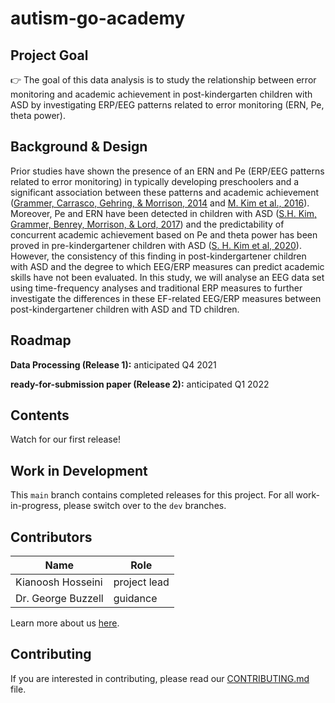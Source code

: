# autism-go-academy

## Project Goal
:point_right: The goal of this data analysis is to study the relationship between error monitoring and academic achievement in post-kindergarten children with ASD by investigating ERP/EEG patterns related to error monitoring (ERN, Pe, theta power). 


## Background & Design
Prior studies have shown the presence of an ERN and Pe (ERP/EEG patterns related to error monitoring) in typically developing preschoolers and a significant association between these patterns and academic achievement ([Grammer, Carrasco, Gehring, & Morrison, 2014]( https://www.ncbi.nlm.nih.gov/labs/pmc/articles/PMC4061373/) and [M. Kim et al., 2016]( https://pubmed.ncbi.nlm.nih.gov/27744098/)). Moreover, Pe and ERN have been detected in children with ASD ([S.H. Kim, Grammer, Benrey, Morrison, & Lord, 2017](https://pubmed.ncbi.nlm.nih.gov/28949003/)) and the predictability of concurrent academic achievement based on Pe and theta power has been proved in pre-kindergartener children with ASD ([S. H. Kim et al, 2020](https://journals.sagepub.com/doi/abs/10.1177/1362361319874920?journalCode=auta)). However, the consistency of this finding in post-kindergartener children with ASD and the degree to which EEG/ERP measures can predict academic skills have not been evaluated. In this study, we will analyse an EEG data set using time-frequency analyses and traditional ERP measures to further investigate the differences in these EF-related EEG/ERP measures between post-kindergartener children with ASD and TD children.

## Roadmap

**Data Processing (Release 1):** anticipated Q4 2021

**ready-for-submission paper (Release 2):** anticipated Q1 2022



## Contents
Watch for our first release!


## Work in Development
This `main` branch contains completed releases for this project. For all work-in-progress, please switch over to the `dev` branches.



## Contributors
| Name | Role |
| ---  | ---  |
| Kianoosh Hosseini | project lead |
| Dr. George Buzzell | guidance |


Learn more about us [here](www.ndclab.com/people).


## Contributing
If you are interested in contributing, please read our [CONTRIBUTING.md](CONTRIBUTING.md) file.


